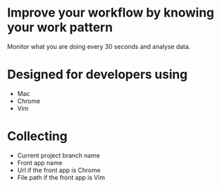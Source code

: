 # Improve your workflow by knowing your work pattern
Monitor what you are doing every 30 seconds and analyse data.

# Designed for developers using
* Mac
* Chrome
* Vim

# Collecting
* Current project branch name
* Front app name
* Url if the front app is Chrome
* File path if the front app is Vim


